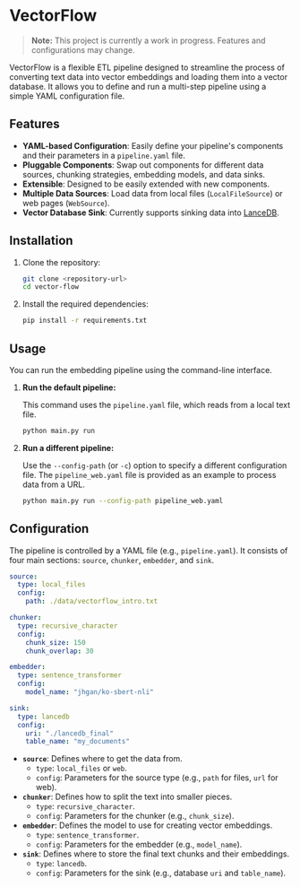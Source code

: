 # VectorFlow

> **Note:** This project is currently a work in progress. Features and configurations may change.

VectorFlow is a flexible ETL pipeline designed to streamline the process of converting text data into vector embeddings and loading them into a vector database. It allows you to define and run a multi-step pipeline using a simple YAML configuration file.

## Features

- **YAML-based Configuration**: Easily define your pipeline's components and their parameters in a `pipeline.yaml` file.
- **Pluggable Components**: Swap out components for different data sources, chunking strategies, embedding models, and data sinks.
- **Extensible**: Designed to be easily extended with new components.
- **Multiple Data Sources**: Load data from local files (`LocalFileSource`) or web pages (`WebSource`).
- **Vector Database Sink**: Currently supports sinking data into [LanceDB](https://lancedb.github.io/lancedb/).

## Installation

1.  Clone the repository:
    ```bash
    git clone <repository-url>
    cd vector-flow
    ```

2.  Install the required dependencies:
    ```bash
    pip install -r requirements.txt
    ```

## Usage

You can run the embedding pipeline using the command-line interface.

1.  **Run the default pipeline:**

    This command uses the `pipeline.yaml` file, which reads from a local text file.

    ```bash
    python main.py run
    ```

2.  **Run a different pipeline:**

    Use the `--config-path` (or `-c`) option to specify a different configuration file. The `pipeline_web.yaml` file is provided as an example to process data from a URL.

    ```bash
    python main.py run --config-path pipeline_web.yaml
    ```

## Configuration

The pipeline is controlled by a YAML file (e.g., `pipeline.yaml`). It consists of four main sections: `source`, `chunker`, `embedder`, and `sink`.

```yaml
source:
  type: local_files
  config:
    path: ./data/vectorflow_intro.txt

chunker:
  type: recursive_character
  config:
    chunk_size: 150
    chunk_overlap: 30

embedder:
  type: sentence_transformer
  config:
    model_name: "jhgan/ko-sbert-nli"

sink:
  type: lancedb
  config:
    uri: "./lancedb_final"
    table_name: "my_documents"
```

- **`source`**: Defines where to get the data from.
  - `type`: `local_files` or `web`.
  - `config`: Parameters for the source type (e.g., `path` for files, `url` for web).
- **`chunker`**: Defines how to split the text into smaller pieces.
  - `type`: `recursive_character`.
  - `config`: Parameters for the chunker (e.g., `chunk_size`).
- **`embedder`**: Defines the model to use for creating vector embeddings.
  - `type`: `sentence_transformer`.
  - `config`: Parameters for the embedder (e.g., `model_name`).
- **`sink`**: Defines where to store the final text chunks and their embeddings.
  - `type`: `lancedb`.
  - `config`: Parameters for the sink (e.g., database `uri` and `table_name`).

